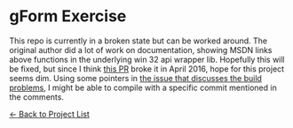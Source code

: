 # gForm Exercise

This repo is currently in a broken state but can be worked around. The original author did a lot of work on documentation, showing MSDN links above functions in the underlying win 32 api wrapper lib. Hopefully this will be fixed, but since I think [this PR](https://github.com/AllenDang/w32/commit/a61dc27a068a1e324c26b5f5d84655cb4824eecb) broke it in April 2016, hope for this project seems dim. Using some pointers in [the issue that discusses the build problems](https://github.com/AllenDang/w32/issues/65), I might be able to compile with a specific commit mentioned in the comments.

[&#x2190; Back to Project List](../README.md)